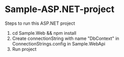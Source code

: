 # Sample-ASP.NET-project

Steps to run this ASP.NET project

1. cd Sample.Web && npm install
2. Create connectionString with name "DbContext" in ConnectionStrings.config in Sample.WebApi
3. Run project
